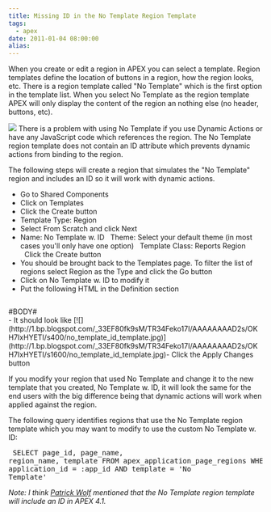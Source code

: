 ```yaml
---
title: Missing ID in the No Template Region Template
tags:
  - apex
date: 2011-01-04 08:00:00
alias:
---
```


When you create or edit a region in APEX you can select a template. Region templates define the location of buttons in a region, how the region looks, etc. There is a  region template called "No Template" which is the first option in the template list. When you select No Template as the region template APEX will only display the content of the region an nothing else (no header, buttons, etc).

[![](http://3.bp.blogspot.com/_33EF80fk9sM/TR3z1SvC0sI/AAAAAAAAD2k/DRv93FxN2UA/s400/no_template.jpg)](http://3.bp.blogspot.com/_33EF80fk9sM/TR3z1SvC0sI/AAAAAAAAD2k/DRv93FxN2UA/s1600/no_template.jpg)
There is a problem with using No Template if you use Dynamic Actions or have any JavaScript code which references the region. The No Template region template does not contain an ID attribute which prevents dynamic actions from binding to the region.

The following steps will create a region that simulates the "No Template" region and includes an ID so it will work with dynamic actions.

- Go to Shared Components
- Click on Templates
- Click the Create button
- Template Type: Region
- Select From Scratch and click Next
- Name: No Template w. ID
&nbsp;&nbsp;Theme: Select your default theme (in most cases you'll only have one option)
&nbsp;&nbsp;Template Class: Reports Region
&nbsp;&nbsp;Click the Create button
- You should be brought back to the Templates page. To filter the list of regions select Region as the Type and click the Go button
- Click on No Template w. ID to modify it
- Put the following HTML in the Definition section<pre class="brush: html;">
<div id="#REGION_STATIC_ID#" #REGION_ATTRIBUTES#>
  #BODY#
</div></pre> - It should look like
[![](http://1.bp.blogspot.com/_33EF80fk9sM/TR34Feko17I/AAAAAAAAD2s/OKH7IxHYETI/s400/no_template_id_template.jpg)](http://1.bp.blogspot.com/_33EF80fk9sM/TR34Feko17I/AAAAAAAAD2s/OKH7IxHYETI/s1600/no_template_id_template.jpg)- Click the Apply Changes button

If you modify your region that used No Template and change it to the new template that you created, No Template w. ID, it will look the same for the end users with the big difference being that dynamic actions will work when applied against the region.

The following query identifies regions that use the No Template region template which you may want to modify to use the custom No Template w. ID: <pre class="brush: sql;">
SELECT page_id, page_name, region_name, template
  FROM apex_application_page_regions
 WHERE application_id = :app_id
   AND template = 'No Template'</pre><span style="font-style:italic;">Note: I think [Patrick Wolf](http://www.inside-oracle-apex.com/) mentioned that the No Template region template will include an ID in APEX 4.1.</span>
